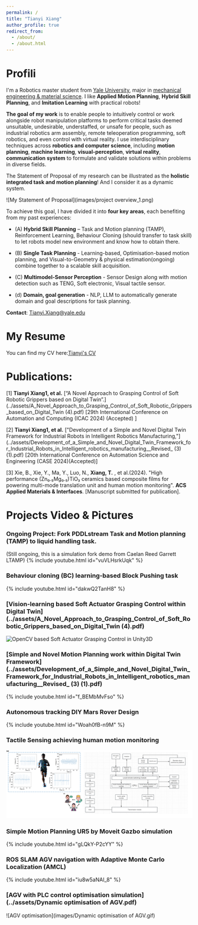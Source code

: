 ```yaml
---
permalink: /
title: "Tianyi Xiang"
author_profile: true
redirect_from: 
  - /about/
  - /about.html
---
```


# Profili


I'm a Robotics master student from [Yale University](https://seas.yale.edu/departments/mechanical-engineering-and-materials-science), major in [mechanical engineering & material science](https://seas.yale.edu/faculty-research/research-areas/robotics-mechatronics-and-human-machine-interface). I like **Applied Motion Planning**, **Hybrid Skill Planning**, and **Imitation Learning** with practical robots!


**The goal of my work** is to enable people to intuitively control or work alongside robot manipulation platforms to perform critical tasks deemed unsuitable, undesirable, understaffed, or unsafe for people, such as industrial robotics arm assembly, remote teleoperation programming, soft robotics, and even control with virtual reality. I use interdisciplinary techniques across **robotics and computer science**, including **motion planning**,  **machine learning**, **visual-perception**, **virtual reality**, **communication system** to formulate and validate solutions within problems in diverse fields.

The Statement of Proposal of my research can be illustrated as the **holistic integrated task and motion planning**! And I consider it as a dynamic system.

![My Statement of Proposal](images/project overview_1.png)


To achieve this goal, I have divided it into **four key areas**, each benefiting from my past experiences: 

* (A) **Hybrid Skill Planning** – Task and Motion planning (TAMP), Reinforcement Learning, Behaviour Cloning (should transfer to task skill) to let robots model new environment and know how to obtain there.

* (B) **Single Task Planning** - Learning-based, Optimisation-based motion planning, and Visual-to-Geometry & physical estimation(ongoing) combine together to a scalable skill acquisition.

* (C) **Multimodel-Sensor Perception** - Sensor Design along with motion detection such as TENG, Soft electronic, Visual tactile sensor.

* (d) **Domain, goal generation** - NLP, LLM to automatically generate domain and goal descriptions for task planning.



**Contact**: Tianyi.Xiang@yale.edu


# My Resume
You can find my CV here:[Tianyi's CV](../assets/CV_Tianyi_Xiang.pdf)

# Publications:

[1] **Tianyi Xiang1, et al.** [“A Novel Approach to Grasping Control of Soft Robotic Grippers based on Digital Twin”.](../assets/A_Novel_Approach_to_Grasping_Control_of_Soft_Robotic_Grippers_based_on_Digital_Twin (4).pdf) [29th International Conference on Automation and Computing (ICAC 2024) (Accepted) ]



[2] **Tianyi Xiang1, et al.** ["Development of a Simple and Novel Digital Twin Framework for Industrial Robots in Intelligent Robotics Manufacturing,"](../assets/Development_of_a_Simple_and_Novel_Digital_Twin_Framework_for_Industrial_Robots_in_Intelligent_robotics_manufacturing__Revised_ (3) (1).pdf) [20th International Conference on Automation Science and Engineering (CASE 2024)(Accepted)]


[3] Xie, B., Xie, Y., Ma, Y., Luo, N., **Xiang, T.** , et al.(2024). "High performance (Zn₀.₅Mg₀.₅)TiO₃ ceramics based composite films for powering multi-mode translation unit and human motion monitoring". **ACS Applied Materials & Interfaces**. [Manuscript submitted for publication].


# Projects Video & Pictures

### Ongoing Project: Fork PDDLstream Task and Motion planning (TAMP) to liquid handling task. 
(Still ongoing, this is a simulation fork demo from Caelan Reed Garrett LTAMP)
{% include youtube.html id="vuVLHsrkUqk" %}  



### Behaviour cloning (BC) learning-based Block Pushing task 
{% include youtube.html id="dakwQ2TanH8" %}  


### [Vision-learning based Soft Actuator Grasping Control within Digital Twin](../assets/A_Novel_Approach_to_Grasping_Control_of_Soft_Robotic_Grippers_based_on_Digital_Twin (4).pdf) 
![OpenCV based Soft Actuator Grasping Control in Unity3D](images/soft_gripper.png)



###  [Simple and Novel Motion Planning work within Digital Twin Framework](../assets/Development_of_a_Simple_and_Novel_Digital_Twin_Framework_for_Industrial_Robots_in_Intelligent_robotics_manufacturing__Revised_ (3) (1).pdf)
{% include youtube.html id="f_BEMbMvFso" %}  



###  Autonomous tracking DIY Mars Rover Design
{% include youtube.html id="Woah0fB-n9M" %}  

### Tactile Sensing achieving human motion monitoring
![Tactile Sensing](images/Soft_electronics_fit.png)


### Simple Motion Planning UR5 by Moveit Gazbo simulation
{% include youtube.html id="gLQkY-P2cYY" %}  


###  ROS SLAM AGV navigation with Adaptive Monte Carlo Localization (AMCL)
{% include youtube.html id="iu8w5aNAI_8" %}  


###  [AGV with PLC control optimisation simulation](../assets/Dynamic optimisation of AGV.pdf) 

![AGV optimisation](images/Dynamic optimisation of AGV.gif)



